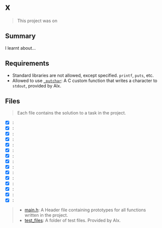 # x

> This project was on 

## Summary

I learnt about...

## Requirements

- Standard libraries are not allowed, except specified. `printf`, `puts`, etc.
- Allowed to use [`_putchar`](https://github.com/alx-tools/_putchar.c/blob/master/_putchar.c): A
C custom function that writes a character to `stdout`, provided by Alx.

## Files

> Each file contains the solution to a task in the project.

- [x] []():
- [x] []():
- [x] []():
- [x] []():
- [x] []():
- [x] []():
- [x] []():
- [x] []():
- [x] []():
- [x] []():
- [x] []():
- [x] []():
- [x] []():
- [x] []():
- [x] []():

> - [main.h](): A Header file containing prototypes for all functions written in the project.
> - [test_files](): A folder of test files. Provided by Alx.
